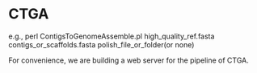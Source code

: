 # CTGA
e.g., perl ContigsToGenomeAssemble.pl high_quality_ref.fasta contigs_or_scaffolds.fasta polish_file_or_folder(or none)

For convenience, we are building a web server for the pipeline of CTGA.
